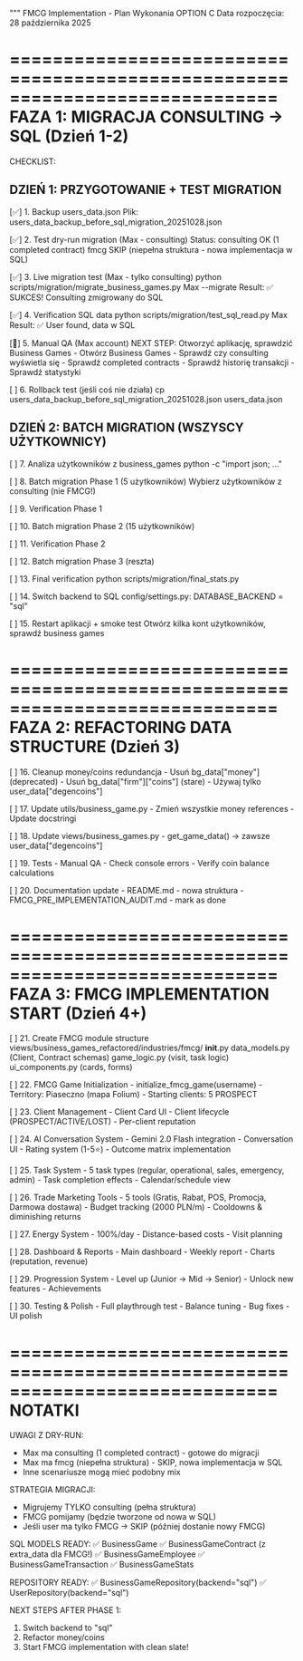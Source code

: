 """
FMCG Implementation - Plan Wykonania OPTION C
Data rozpoczęcia: 28 października 2025

=============================================================================
FAZA 1: MIGRACJA CONSULTING → SQL (Dzień 1-2)
=============================================================================

CHECKLIST:

DZIEŃ 1: PRZYGOTOWANIE + TEST MIGRATION
----------------------------------------
[✅] 1. Backup users_data.json
    Plik: users_data_backup_before_sql_migration_20251028.json
    
[✅] 2. Test dry-run migration (Max - consulting)
    Status: consulting OK (1 completed contract)
           fmcg SKIP (niepełna struktura - nowa implementacja w SQL)
    
[✅] 3. Live migration test (Max - tylko consulting)
    python scripts/migration/migrate_business_games.py Max --migrate
    Result: ✅ SUKCES! Consulting zmigrowany do SQL
    
[✅] 4. Verification SQL data
    python scripts/migration/test_sql_read.py Max
    Result: ✅ User found, data w SQL
    
[🔄] 5. Manual QA (Max account)
    NEXT STEP: Otworzyć aplikację, sprawdzić Business Games
    - Otwórz Business Games
    - Sprawdź czy consulting wyświetla się
    - Sprawdź completed contracts
    - Sprawdź historię transakcji
    - Sprawdź statystyki
    
[ ] 6. Rollback test (jeśli coś nie działa)
    cp users_data_backup_before_sql_migration_20251028.json users_data.json

DZIEŃ 2: BATCH MIGRATION (WSZYSCY UŻYTKOWNICY)
-----------------------------------------------
[ ] 7. Analiza użytkowników z business_games
    python -c "import json; ..."
    
[ ] 8. Batch migration Phase 1 (5 użytkowników)
    Wybierz użytkowników z consulting (nie FMCG!)
    
[ ] 9. Verification Phase 1
    
[ ] 10. Batch migration Phase 2 (15 użytkowników)
    
[ ] 11. Verification Phase 2
    
[ ] 12. Batch migration Phase 3 (reszta)
    
[ ] 13. Final verification
    python scripts/migration/final_stats.py
    
[ ] 14. Switch backend to SQL
    config/settings.py: DATABASE_BACKEND = "sql"
    
[ ] 15. Restart aplikacji + smoke test
    Otwórz kilka kont użytkowników, sprawdź business games


=============================================================================
FAZA 2: REFACTORING DATA STRUCTURE (Dzień 3)
=============================================================================

[ ] 16. Cleanup money/coins redundancja
    - Usuń bg_data["money"] (deprecated)
    - Usuń bg_data["firm"]["coins"] (stare)
    - Używaj tylko user_data["degencoins"]
    
[ ] 17. Update utils/business_game.py
    - Zmień wszystkie money references
    - Update docstringi
    
[ ] 18. Update views/business_games.py
    - get_game_data() → zawsze user_data["degencoins"]
    
[ ] 19. Tests
    - Manual QA
    - Check console errors
    - Verify coin balance calculations
    
[ ] 20. Documentation update
    - README.md - nowa struktura
    - FMCG_PRE_IMPLEMENTATION_AUDIT.md - mark as done


=============================================================================
FAZA 3: FMCG IMPLEMENTATION START (Dzień 4+)
=============================================================================

[ ] 21. Create FMCG module structure
    views/business_games_refactored/industries/fmcg/
        __init__.py
        data_models.py (Client, Contract schemas)
        game_logic.py (visit, task logic)
        ui_components.py (cards, forms)
    
[ ] 22. FMCG Game Initialization
    - initialize_fmcg_game(username)
    - Territory: Piaseczno (mapa Folium)
    - Starting clients: 5 PROSPECT
    
[ ] 23. Client Management
    - Client Card UI
    - Client lifecycle (PROSPECT/ACTIVE/LOST)
    - Per-client reputation
    
[ ] 24. AI Conversation System
    - Gemini 2.0 Flash integration
    - Conversation UI
    - Rating system (1-5⭐)
    - Outcome matrix implementation
    
[ ] 25. Task System
    - 5 task types (regular, operational, sales, emergency, admin)
    - Task completion effects
    - Calendar/schedule view
    
[ ] 26. Trade Marketing Tools
    - 5 tools (Gratis, Rabat, POS, Promocja, Darmowa dostawa)
    - Budget tracking (2000 PLN/m)
    - Cooldowns & diminishing returns
    
[ ] 27. Energy System
    - 100%/day
    - Distance-based costs
    - Visit planning
    
[ ] 28. Dashboard & Reports
    - Main dashboard
    - Weekly report
    - Charts (reputation, revenue)
    
[ ] 29. Progression System
    - Level up (Junior → Mid → Senior)
    - Unlock new features
    - Achievements
    
[ ] 30. Testing & Polish
    - Full playthrough test
    - Balance tuning
    - Bug fixes
    - UI polish


=============================================================================
NOTATKI
=============================================================================

UWAGI Z DRY-RUN:
- Max ma consulting (1 completed contract) - gotowe do migracji
- Max ma fmcg (niepełna struktura) - SKIP, nowa implementacja w SQL
- Inne scenariusze mogą mieć podobny mix

STRATEGIA MIGRACJI:
- Migrujemy TYLKO consulting (pełna struktura)
- FMCG pomijamy (będzie tworzone od nowa w SQL)
- Jeśli user ma tylko FMCG → SKIP (później dostanie nowy FMCG)

SQL MODELS READY:
✅ BusinessGame
✅ BusinessGameContract (z extra_data dla FMCG!)
✅ BusinessGameEmployee
✅ BusinessGameTransaction
✅ BusinessGameStats

REPOSITORY READY:
✅ BusinessGameRepository(backend="sql")
✅ UserRepository(backend="sql")

NEXT STEPS AFTER PHASE 1:
1. Switch backend to "sql"
2. Refactor money/coins
3. Start FMCG implementation with clean slate!

